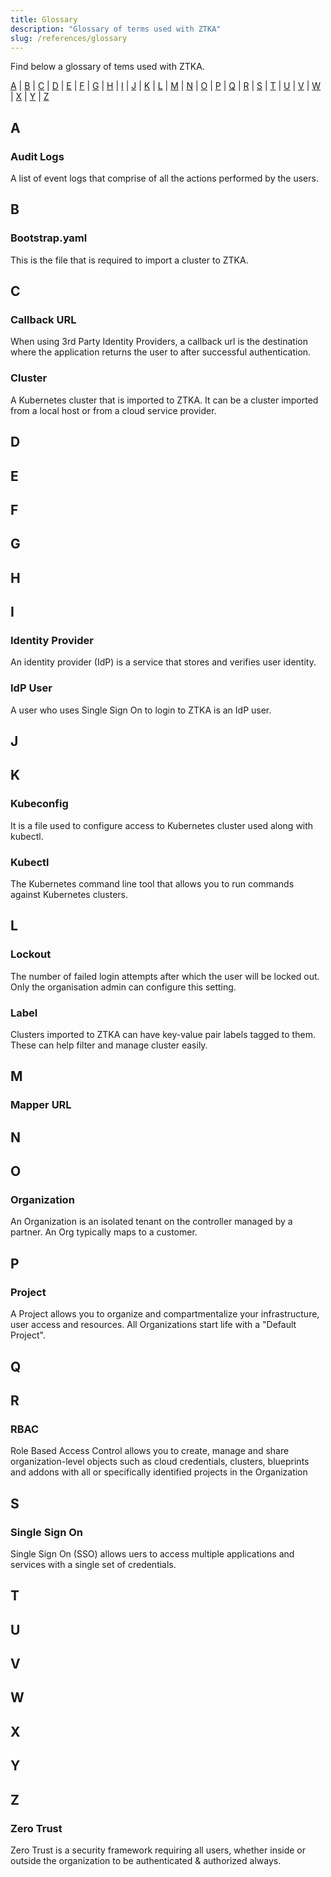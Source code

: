 ```yaml
---
title: Glossary
description: "Glossary of terms used with ZTKA"
slug: /references/glossary
---
```


Find below a glossary of tems used with ZTKA.

[A](#a) | [B](#b) | [C](#c) | [D](#d) | [E](#e) | [F](#f) | [G](#g) | [H](#h) | [I](#i) | [J](#j) | [K](#k) | [L](#l) | [M](#m) | [N](#n) | [O](#o) | [P](#p) | [Q](#q) | [R](#r) | [S](#s) | [T](#t) | [U](#u) | [V](#v) | [W](#w) | [X](#x) | [Y](#y) | [Z](#z)

## A

### Audit Logs

A list of event logs that comprise of all the actions performed by the users.

## B

### Bootstrap.yaml

This is the file that is required to import a cluster to ZTKA.

## C

### Callback URL

When using 3rd Party Identity Providers, a callback url is the destination where the application returns the user to after successful authentication.

### Cluster

A Kubernetes cluster that is imported to ZTKA. It can be a cluster imported from a local host or from a cloud service provider.

## D

## E

## F

## G

## H

## I

### Identity Provider

An identity provider (IdP) is a service that stores and verifies user identity.

### IdP User

A user who uses Single Sign On to login to ZTKA is an IdP user.

## J

## K

### Kubeconfig

It is a file used to configure access to Kubernetes cluster used along with kubectl.

### Kubectl

The Kubernetes command line tool that allows you to run commands against Kubernetes clusters.

## L

### Lockout

The number of failed login attempts after which the user will be locked out. Only the organisation admin can configure this setting.

### Label

Clusters imported to ZTKA can have key-value pair labels tagged to them. These can help filter and manage cluster easily.

## M

### Mapper URL

## N

## O

### Organization

An Organization is an isolated tenant on the controller managed by a partner. An Org typically maps to a customer.

## P

### Project

A Project allows you to organize and compartmentalize your infrastructure, user access and resources. All Organizations start life with a "Default Project".

## Q

## R

### RBAC

Role Based Access Control allows  you to create, manage and share organization-level objects such as cloud credentials, clusters, blueprints and addons with all or specifically identified projects in the Organization

## S

### Single Sign On

Single Sign On (SSO) allows uers to access multiple applications and services with a single set of credentials.

## T

## U

## V

## W

## X

## Y

## Z

### Zero Trust

Zero Trust is a security framework requiring all users, whether inside or outside the organization to be authenticated & authorized always.
